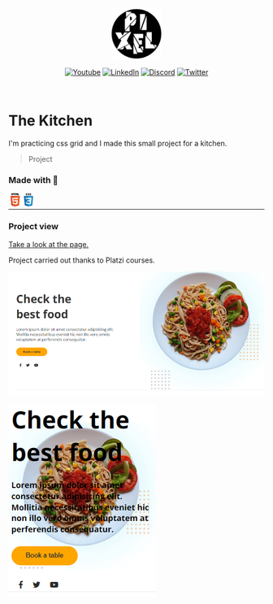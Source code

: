 <div align="center">
<a target="_blank" href="https://www.youtube.com/c/TUTOSPIXEL/join"><img width="100px" src="./images/PIXEL.png"/></a>
</div>

<p align="center">
<a href="https://www.youtube.com/c/TUTOSPIXEL" target="_blank"><img alt="Youtube" src="https://img.shields.io/badge/Youtube-TUTOSPIXEL-red?style=flat&logo=Youtube"></a>
<a href="https://www.linkedin.com/in/arturo-cr/" target="_blank"><img alt="LinkedIn" src="https://img.shields.io/badge/LinkedIn-@ArturoCR-black?style=flat&logo=Linkedin"></a>
<a href="https://discord.gg/uT88RrR" target="_blank"><img alt="Discord" src="https://img.shields.io/badge/Discord-Pixel's-blue?style=flat&logo=Discord"></a>
<a href="https://twitter.com/iPiixeeL" target="_blank"><img alt="Twitter" src="https://img.shields.io/badge/Twitter-@iPiixeeL-skyblue?style=flat&logo=Twitter"></a>
</p>

<br>

# The Kitchen

I'm practicing css grid and I made this small project for a kitchen.

> Project

### Made with 🔨

<a href="https://lenguajehtml.com/html/" target="_blank">
<img align="left" alt="HTML5" width="26px" src="https://raw.githubusercontent.com/github/explore/80688e429a7d4ef2fca1e82350fe8e3517d3494d/topics/html/html.png" />
</a>

<a href="https://lenguajecss.com/css/" target="_blank">
<img align="left" alt="CSS" width="26px" src="https://raw.githubusercontent.com/github/explore/80688e429a7d4ef2fca1e82350fe8e3517d3494d/topics/css/css.png" />
</a>

<br>
<hr>

### Project view

<a href="https://pixe-l.github.io/Kitchen-Css-Grid/">Take a look at the page.</a>

Project carried out thanks to Platzi courses.

<a href="https://www.youtube.com/c/TUTOSPIXEL/join"><img src="./images/1.png" alt="Preview" border="0" /></a>

<a href="https://www.youtube.com/c/TUTOSPIXEL/join"><img src="./images/2.png" alt="Preview" border="0" /></a>
